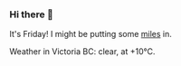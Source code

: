 ### Hi there :wave:

It's Friday! I might be putting some [miles](https://www.strava.com/athletes/889963) in.

Weather in Victoria BC: clear, at +10°C.
